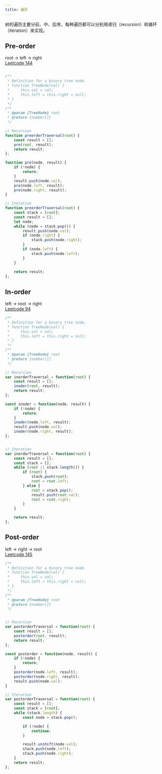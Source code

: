 ```yaml
---
title: 遍历
---
```


树的遍历主要分前、中、后序，每种遍历都可以分别用递归（recursion）和循环（iteration）来实现。

## Pre-order
root -> left -> right  
[Leetcode 144](https://leetcode.com/problems/binary-tree-preorder-traversal/)

```javascript

/**
 * Definition for a binary tree node.
 * function TreeNode(val) {
 *     this.val = val;
 *     this.left = this.right = null;
 * }
 */
/**
 * @param {TreeNode} root
 * @return {number[]}
 */

// Recursion
function preorderTraversal(root) {
    const result = [];
    pre(root, result);
    return result;
};

function pre(node, result) {
    if (!node) {
        return;
    }
    result.push(node.val);
    pre(node.left, result);
    pre(node.right, result);
}

// Iteration
function preorderTraversal(root) {
    const stack = [root];
    const result = [];
    let node;
    while (node = stack.pop()) {
        result.push(node.val);
        if (node.right) {
            stack.push(node.right);
        }
        if (node.left) {
            stack.push(node.left);
        }
    }
    
    return result;
};

```


## In-order
left -> root -> right  
[Leetcode 94](https://leetcode.com/problems/binary-tree-inorder-traversal/)

```javascript
/**
 * Definition for a binary tree node.
 * function TreeNode(val) {
 *     this.val = val;
 *     this.left = this.right = null;
 * }
 */
/**
 * @param {TreeNode} root
 * @return {number[]}
 */

// Recursion
var inorderTraversal = function(root) {
    const result = [];
    inoder(root, result);
    return result;
};

const inoder = function(node, result) {
    if (!node) {
        return;
    }
    inoder(node.left, result);
    result.push(node.val);
    inoder(node.right, result);
};


// Iteration
var inorderTraversal = function(root) {
    const result = [];
    const stack = [];
    while (root || stack.length()) {
        if (root) {
            stack.push(root);
            root = root.left;
        } else {
            root = stack.pop();
            result.push(root.val);
            root = root.right;
        }
    }

    return result;
};


```

## Post-order
left -> right -> root  
[Leetcode 145](https://leetcode.com/problems/binary-tree-postorder-traversal/)

```javascript
/**
 * Definition for a binary tree node.
 * function TreeNode(val) {
 *     this.val = val;
 *     this.left = this.right = null;
 * }
 */
/**
 * @param {TreeNode} root
 * @return {number[]}
 */


// Recursion
var postorderTraversal = function(root) {
    const result = [];
    postorder(root, result);
    return result;
};

const postorder = function(node, result) {
    if (!node) {
        return;
    }
    postorder(node.left, result);
    postorder(node.right, result);
    result.push(node.val);
}

// Iteration
var postorderTraversal = function(root) {
    const result = [];
    const stack = [root];
    while (stack.length) {
        const node = stack.pop();

        if (!node) {
            continue;
        }

        result.unshift(node.val);
        stack.push(node.left);
        stack.push(node.right);
    }
    return result;
};

```

